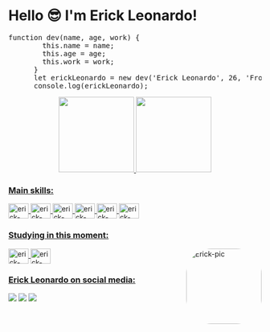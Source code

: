 <h1>Hello 😎 I'm Erick Leonardo!</h1>

<pre>
function dev(name, age, work) {
        this.name = name;
        this.age = age;
        this.work = work;
      }
      let erickLeonardo = new dev('Erick Leonardo', 26, 'Front-end developer and cook');
      console.log(erickLeonardo);
</pre>



<div class="container">
<div align="center">
  <a href="https://github.com/Erickleoo">
  <img height="150em" src="https://github-readme-stats.vercel.app/api?username=erickleoo&show_icons=true&theme=tokyonight&include_all_commits=true&count_private=true"/>
  <img height="150em" src="https://github-readme-stats.vercel.app/api/top-langs/?username=erickleoo&layout=compact&langs_count=7&theme=tokyonight"/>
</div>

### Main skills:
<div style="display: inline_block">
  <img align="center" alt="erick-HTML5" height="30" width="40" src="https://cdn.worldvectorlogo.com/logos/html-1.svg">
  <img align="center" alt="erick-CSS3" height="30" width="40" src="https://cdn.worldvectorlogo.com/logos/css-3.svg">
  <img align="center" alt="erick-Js" height="30" width="40" src="https://cdn.worldvectorlogo.com/logos/logo-javascript.svg">
  <img align="center" alt="erick-React" height="30" width="40" src="https://cdn.worldvectorlogo.com/logos/react-2.svg">
  <img align="center" alt="erick-Bootstrap" height="30" width="40" src="https://cdn.worldvectorlogo.com/logos/bootstrap-4.svg">
  <img align="center" alt="erick-git" height="30" width="40" src="https://cdn.worldvectorlogo.com/logos/git-icon.svg">
</div>


### Studying in this moment:
<div style="display: inline_block">
  <img align="center" alt="erick-Angular" height="30" width="40" src="https://cdn.worldvectorlogo.com/logos/angular-icon-1.svg">
  <img align="center" alt="erick-Typescript" height="30" width="40" src="https://cdn.worldvectorlogo.com/logos/typescript.svg">
  <img align="right" alt="Erick-pic" height="150" style="border-radius:50px;" src="https://media-exp1.licdn.com/dms/image/C5622AQHrcycZMzuNvA/feedshare-shrink_800/0/1659110621340?e=1663200000&v=beta&t=fijgipR2d2yZIJYqLwvaRZSgT4JIi804KagMLejD14k">
</div>
 
### Erick Leonardo on social media:
<div>
  <a href="https://instagram.com/eriickleo" target="_blank"><img src="https://img.shields.io/badge/-eriickleo-%23E4405F?style=for-the-badge&logo=instagram&logoColor=white" target="_blank"></a>
  <a href = "mailto:ericleonardo_2012@hotmail.com"><img src="https://img.shields.io/badge/-Email-%23333?style=for-the-badge&logo=gmail&logoColor=white" target="_blank"></a>
  <a href="https://www.linkedin.com/in/erick-leonardo-b26763202" target="_blank"><img src="https://img.shields.io/badge/-Erick Leonardo-%230077B5?style=for-the-badge&logo=linkedin&logoColor=white" target="_blank"></a>  
</div>
